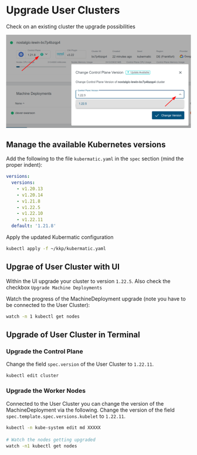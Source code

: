 
# Upgrade User Clusters


Check on an existing cluster the upgrade possibilities

![](../pics/upgrade_user_clusters.png)

<!-- TODO Slides kubernetes components version diffs -->

## Manage the available Kubernetes versions

Add the following to the file `kubermatic.yaml` in the `spec` section (mind the proper indent):

```yaml
versions:
  versions:
    - v1.20.13
    - v1.20.14
    - v1.21.8
    - v1.22.5
    - v1.22.10
    - v1.22.11
  default: '1.21.8'
```

Apply the updated Kubermatic configuration

```bash
kubectl apply -f ~/kkp/kubermatic.yaml
```

## Upgrae of User Cluster with UI

Within the UI upgrade your cluster to version `1.22.5`. Also check the checkbox `Upgrade Machine Deployments`

Watch the progress of the MachineDeployment upgrade (note you have to be connected to the User Cluster):

```bash
watch -n 1 kubectl get nodes
```

## Upgrade of User Cluster in Terminal

### Upgrade the Control Plane 

Change the field `spec.version` of the User Cluster to `1.22.11`.

```bash
kubectl edit cluster 
```

### Upgrade the Worker Nodes

Connected to the User Cluster you can change the version of the MachineDeployment via the following. Change the version of the field `spec.template.spec.versions.kubelet` to `1.22.11`.

```bash
kubectl -n kube-system edit md XXXXX

# Watch the nodes getting upgraded
watch -n1 kubectl get nodes   
```

<!-- TODO remove the deletion of cluster in prev step -->

<!-- TODO links to nect task -->

<!-- TODO tip kubermatic-installer print -->

